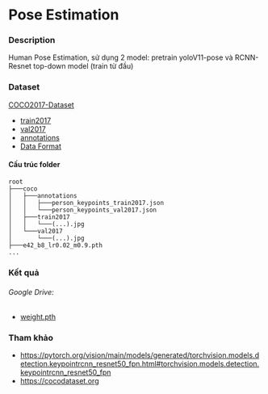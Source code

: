 # Pose Estimation

### Description
Human Pose Estimation, sử dụng 2 model: pretrain yoloV11-pose và RCNN-Resnet top-down model (train từ đầu)

### Dataset

[COCO2017-Dataset](https://cocodataset.org/)
- [train2017](http://images.cocodataset.org/zips/train2017.zip)
- [val2017](http://images.cocodataset.org/zips/val2017.zip)
- [annotations](http://images.cocodataset.org/annotations/annotations_trainval2017.zip)
- [Data Format](https://cocodataset.org/#format-data)

#### Cấu trúc folder

```
root
├───coco
│   ├───annotations
│   │   ├───person_keypoints_train2017.json
│   │   └───person_keypoints_val2017.json
│   ├───train2017
│   │   └───(...).jpg
│   └───val2017
│       └───(...).jpg
├───e42_b8_lr0.02_m0.9.pth
...
```

### Kết quả

###### Google Drive:
- [weight.pth](https://drive.google.com/drive/folders/1VQ2k9rojHdJ3aLMdaGpcC_HP61UuBdT3?usp=sharing)

### Tham khảo

- https://pytorch.org/vision/main/models/generated/torchvision.models.detection.keypointrcnn_resnet50_fpn.html#torchvision.models.detection.keypointrcnn_resnet50_fpn
- https://cocodataset.org
